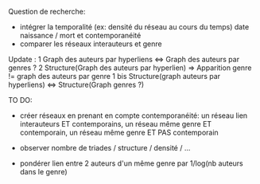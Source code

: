 Question de recherche:

- intégrer la temporalité (ex: densité du réseau au cours du temps)
  date naissance / mort et contemporanéité
- comparer les réseaux interauteurs et genre

Update :
1 Graph des auteurs par hyperliens <=> Graph des auteurs par genres ? 
2 Structure(Graph des auteurs par hyperlien) => Apparition genre != graph des auteurs par genre
1 bis Structure(graph auteurs par hyperliens) <=> Structure(Graph genres ?)

TO DO:
- créer réseaux en prenant en compte contemporanéité: un réseau lien interauteurs ET contemporains, un réseau même genre ET contemporain, 
  un réseau même genre ET PAS contemporain
  
- observer nombre de triades / structure / densité / ...

- pondérer lien entre 2 auteurs d'un même genre par 1/log(nb auteurs dans le genre)
